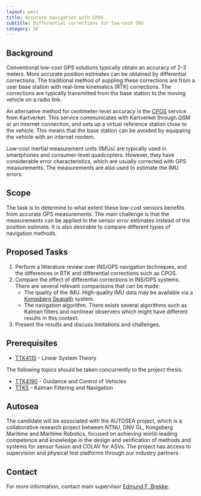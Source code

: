 ```yaml
---
layout: post
title: Accurate navigation with CPOS
subtitle: Differential corrections for low-cost INS
category: SF
---
```

## Background
Conventional low-cost GPS solutions typically obtain an accuracy of 2-3 meters. More accurate position estimates can be obtained by differential corrections. The traditional method of suppling these corrections are from a user base station with real-time kinematics (RTK) corrections. The corrections are typically transmitted from the base station to the moving vehicle on a radio link.

An alternative method for centimeter-level accuracy is the [CPOS](http://kartverket.no/Posisjonstjenester/CPOS) service from Kartverket. This service communicates with Kartverket through GSM or an internet connection, and sets up a virtual reference station close to the vehicle. This means that the base station can be avoided by equipping the vehicle with an internet modem.

Low-cost inertial measurement units (IMUs) are typically used in smartphones and consumer-level quadcopters. However, they have considerable error characteristics, which are usually corrected with GPS measurements. The measurements are also used to estimate the IMU errors.

## Scope
The task is to determine to what extent these low-cost sensors benefits from accurate GPS measurements. The main challenge is that the measurements can be applied to the sensor error estimates instead of the position estimate. It is also desirable to compare different types of navigation methods.

## Proposed Tasks
1. Perform a litterature review over INS/GPS navigation techniques, and the differences in RTK and differential corrections such as CPOS.
3. Compare the effect of differential corrections in INS/GPS systems. There are several relevant comparisons that can be made:
    * The quality of the IMU. High-quality IMU data may be available via a [Kongsberg Seapath](http://www.km.kongsberg.com/ks/web/nokbg0240.nsf/AllWeb/723E6C71BD3A17A6C1256B82002D5616) system.
    * The navigation algorithm. There exists several algorithms such as Kalman filters and nonlinear observers which might have different results in this context.
4. Present the results and discuss limitations and challenges.

## Prerequisites
* [TTK4115](http://www.ntnu.edu/studies/courses/TTK4115) - Linear System Theory

The following topics should be taken concurrently to the project thesis:
* [TTK4190](http://www.ntnu.edu/studies/courses/TTK4190) - Guidance and Control of Vehicles
* [TTK5](http://www.itk.ntnu.no/emner/fordypning/TTK5) - Kalman Filtering and Navigation

## Autosea
The candidate will be associated with the AUTOSEA project, which is a collaborative research project between NTNU, DNV GL, Kongsberg Maritime and Maritime Robotics, focused on achieving world-leading competence and knowledge in the design and verification of methods and systems for sensor fusion and COLAV for ASVs. The project has access to supervision and physical test platforms through our industry partners.

## Contact 
For more information, contact main supervisor [Edmund F. Brekke](http://www.ntnu.no/ansatte/edmundfo).
